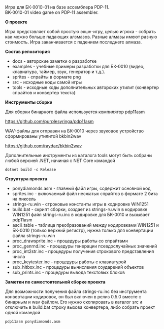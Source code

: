 Игра для БК-0010-01 на базе ассемблера PDP-11.\
BK-0010-01 video game on PDP-11 assembler.

**О проекте**

Игра представляет собой простую экшн-игру, целью игрока - собрать как можно больше падающих алзмазов. Разные алмазы имеют разную стоимость. Игра заканчивается с падением последнего алмаза.

**Состав репозитория**

* docs - авторские заметки о разработке
* examples - учебные примеры разработки для БК-0010 (видео, клавиатура, таймер, звук, генератор и т.д.).
* sprites - спрайты в формате png
* src - исходные коды самой игры
* tools - исходные коды дополнительных авторских утилит (конвертер спрайтов и конвертер текста)

**Инструменты сборки**

Для сборки бинарного файла используется компилятор pdp11asm

https://github.com/purplesyringa/pdp11asm

WAV-файлы для отправки на БК-0010 через звуковое устройство сформированы утилитой bkbin2wav

https://github.com/raydac/bkbin2wav

Дополнительные инструменты из каталога tools могут быть собраны любой версией .NET, начиная с NET Core командой 

```
dotnet build -c Release
```

**Структура проекта**

* ponydiamonds.asm - главный файл игры, содержит основной код
* sprites.inc - включаемый файл несжатых спрайтов в формате 2 бита на пиксель
* strings-ru.win - строковые константы игры в кодировке WIN1251
* build.bat - скрипт сборки, создает из strings-ru.win в кодировке WIN1251 файл strings-ru.inc в кодировке для БК-0010 и вызывает pdp11asm
* ascii_table - таблица преобразований между кодировками WIN1251 и БК-0010 (только верхний регистр), нужна только для конвертации файла strings-ru.win
* proc_drawsprite.inc - процедуры работы со спрайтами
* proc_genrnd.inc - процедуры генерации псевдослучайных значений
* proc_int2str.inc - процедуры получения строкового представления числа
* proc_keytester.inc - процедуры работы с клавиатурой
* sub_hitbox.inc - процедуры вычисления соударений объектов
* sub_prints.inc - процедуры вывода текстовых блоков

**Заметки по самостоятельной сборке проекта**

Для возможности получения файла strings-ru.inc без инструмента конвертации кодировок, он был включен в релиз 0.5.0 вместе с бинарным и wav файлом. Его нужно скопировать в каталог src и отключить в build.bat строку вызова конвертера, либо собрать проект одной командой

```
pdp11asm ponydiamonds.asm

```
